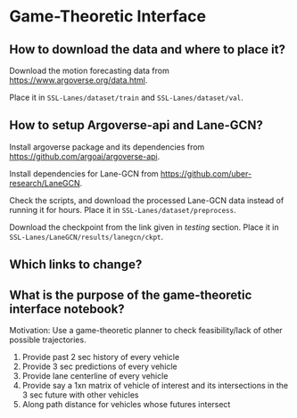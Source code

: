 # Game-Theoretic Interface

## How to download the data and where to place it?
Download the motion forecasting data from https://www.argoverse.org/data.html.

Place it in `SSL-Lanes/dataset/train` and `SSL-Lanes/dataset/val`.

## How to setup Argoverse-api and Lane-GCN?
Install argoverse package and its dependencies from https://github.com/argoai/argoverse-api.

Install dependencies for Lane-GCN from https://github.com/uber-research/LaneGCN.

Check the scripts, and download the processed Lane-GCN data instead of running it for hours.
Place it in `SSL-Lanes/dataset/preprocess`.

Download the checkpoint from the link given in *testing* section. Place it in `SSL-Lanes/LaneGCN/results/lanegcn/ckpt`.

## Which links to change?

## What is the purpose of the game-theoretic interface notebook?
Motivation: Use a game-theoretic planner to check feasibility/lack of other possible trajectories.
1. Provide past 2 sec history of every vehicle
2. Provide 3 sec predictions of every vehicle
3. Provide lane centerline of every vehicle
4. Provide say a 1xn matrix of vehicle of interest and its intersections in the 3 sec future with other vehicles
5. Along path distance for vehicles whose futures intersect
